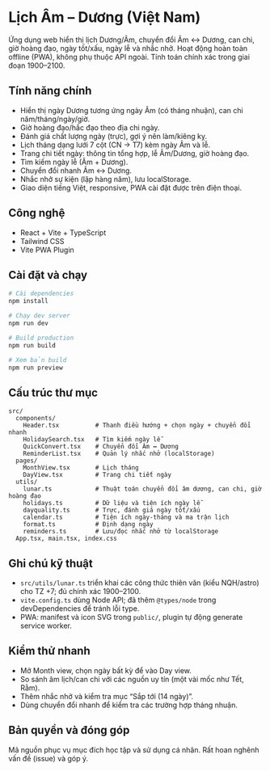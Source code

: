 # Lịch Âm – Dương (Việt Nam)

Ứng dụng web hiển thị lịch Dương/Âm, chuyển đổi Âm ↔ Dương, can chi, giờ hoàng đạo, ngày tốt/xấu, ngày lễ và nhắc nhở. Hoạt động hoàn toàn offline (PWA), không phụ thuộc API ngoài. Tính toán chính xác trong giai đoạn 1900–2100.

## Tính năng chính
- Hiển thị ngày Dương tương ứng ngày Âm (có tháng nhuận), can chi năm/tháng/ngày/giờ.
- Giờ hoàng đạo/hắc đạo theo địa chi ngày.
- Đánh giá chất lượng ngày (trực), gợi ý nên làm/kiêng kỵ.
- Lịch tháng dạng lưới 7 cột (CN → T7) kèm ngày Âm và lễ.
- Trang chi tiết ngày: thông tin tổng hợp, lễ Âm/Dương, giờ hoàng đạo.
- Tìm kiếm ngày lễ (Âm + Dương).
- Chuyển đổi nhanh Âm ↔ Dương.
- Nhắc nhở sự kiện (lặp hàng năm), lưu localStorage.
- Giao diện tiếng Việt, responsive, PWA cài đặt được trên điện thoại.

## Công nghệ
- React + Vite + TypeScript
- Tailwind CSS
- Vite PWA Plugin

## Cài đặt và chạy
```bash
# Cài dependencies
npm install

# Chạy dev server
npm run dev

# Build production
npm run build

# Xem bản build
npm run preview
```

## Cấu trúc thư mục
```
src/
  components/
    Header.tsx          # Thanh điều hướng + chọn ngày + chuyển đổi nhanh
    HolidaySearch.tsx   # Tìm kiếm ngày lễ
    QuickConvert.tsx    # Chuyển đổi Âm ↔ Dương
    ReminderList.tsx    # Quản lý nhắc nhở (localStorage)
  pages/
    MonthView.tsx       # Lịch tháng
    DayView.tsx         # Trang chi tiết ngày
  utils/
    lunar.ts            # Thuật toán chuyển đổi âm dương, can chi, giờ hoàng đạo
    holidays.ts         # Dữ liệu và tiện ích ngày lễ
    dayquality.ts       # Trực, đánh giá ngày tốt/xấu
    calendar.ts         # Tiện ích ngày-tháng và ma trận lịch
    format.ts           # Định dạng ngày
    reminders.ts        # Lưu/đọc nhắc nhở từ localStorage
  App.tsx, main.tsx, index.css
```

## Ghi chú kỹ thuật
- `src/utils/lunar.ts` triển khai các công thức thiên văn (kiểu NQH/astro) cho TZ +7; đủ chính xác 1900–2100.
- `vite.config.ts` dùng Node API; đã thêm `@types/node` trong devDependencies để tránh lỗi type.
- PWA: manifest và icon SVG trong `public/`, plugin tự động generate service worker.

## Kiểm thử nhanh
- Mở Month view, chọn ngày bất kỳ để vào Day view.
- So sánh âm lịch/can chi với các nguồn uy tín (một vài mốc như Tết, Rằm).
- Thêm nhắc nhở và kiểm tra mục “Sắp tới (14 ngày)”.
- Dùng chuyển đổi nhanh để kiểm tra các trường hợp tháng nhuận.

## Bản quyền và đóng góp
Mã nguồn phục vụ mục đích học tập và sử dụng cá nhân. Rất hoan nghênh vấn đề (issue) và góp ý.
